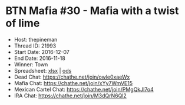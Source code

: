 # BTN Mafia #30 - Mafia with a twist of lime

* Host: thepineman
* Thread ID: 21993
* Start Date: 2016-12-07
* End Date: 2016-11-18
* Winner: Town
* Spreadsheet: [xlsx](../../../../raw/main/btn/30/spreadsheet.xlsx) | [ods](../../../../raw/main/btn/30/spreadsheet.ods)
* Dead Chat: https://chathe.net/join/owle0xaeWx
* Mafia Chat: https://chathe.net/join/xYy7WmVE15
* Mexican Cartel Chat: https://chathe.net/join/PMgQkJl7o4
* IRA Chat: https://chathe.net/join/M3dQrN6Ql2